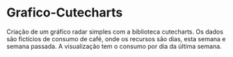 # Grafico-Cutecharts
Criação de um gráfico radar simples com a biblioteca cutecharts. Os dados são fictícios de consumo de café, onde os recursos são dias, esta semana e semana passada. A visualização tem o consumo por dia da última semana.
